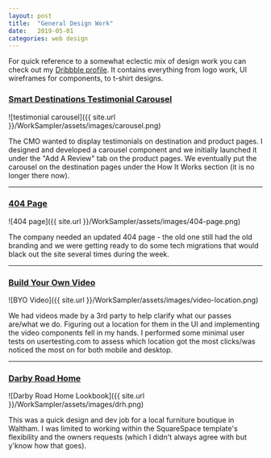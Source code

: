 ```yaml
---
layout: post
title:  "General Design Work"
date:   2019-05-01
categories: web design
---
```


For quick reference to a somewhat eclectic mix of design work you can check out my [Dribbble profile](https://dribbble.com/beepye). It contains everything from logo work, UI wireframes for components, to t-shirt designs.

### [Smart Destinations Testimonial Carousel](https://www.smartdestinations.com/boston-attractions-and-tours/_ptd_Bos-p1.html)

![testimonial carousel]({{ site.url }}/WorkSampler/assets/images/carousel.png)

The CMO wanted to display testimonials on destination and product pages. I designed and developed a carousel component and we initially launched it under the "Add A Review" tab on the product pages. We eventually put the carousel on the destination pages under the How It Works section (it is no longer there now).

---

### [404 Page](https://www.smartdestinations.com/boston-attractions-and-tours/_d_Bos-p1.html?pass=Bos_Prod_Go&allInc=true?href=%22#reviews%22)

![404 page]({{ site.url }}/WorkSampler/assets/images/404-page.png)

The company needed an updated 404 page - the old one still had the old branding and we were getting ready to do some tech migrations that would black out the site several times during the week. 

---

### [Build Your Own Video](https://www.smartdestinations.com/boston-attractions-and-tours/_ptd_Bos-p1.html)

![BYO Video]({{ site.url }}/WorkSampler/assets/images/video-location.png)

We had videos made by a 3rd party to help clarify what our passes are/what we do. Figuring out a location for them in the UI and implementing the video components fell in my hands. I performed some minimal user tests on usertesting.com to assess which location got the most clicks/was noticed the most on for both mobile and desktop.

---

### [Darby Road Home](http://www.darbyroad.com/)

![Darby Road Home Lookbook]({{ site.url }}/WorkSampler/assets/images/drh.png)

This was a quick design and dev job for a local furniture boutique in Waltham. I was limited to working within the SquareSpace template's flexibility and the owners requests (which I didn't always agree with but y'know how that goes).